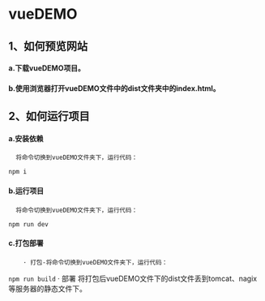 # vueDEMO
## 1、如何预览网站
#### a.下载vueDEMO项目。
#### b.使用浏览器打开vueDEMO文件中的dist文件夹中的index.html。
## 2、如何运行项目
#### a.安装依赖
      将命令切换到vueDEMO文件夹下，运行代码：   
`npm i`
#### b.运行项目
      将命令切换到vueDEMO文件夹下，运行代码：
`npm run dev`
#### c.打包部署
        · 打包-将命令切换到vueDEMO文件夹下，运行代码：
`npm run build`
        · 部署
           将打包后vueDEMO文件下的dist文件丢到tomcat、nagix等服务器的静态文件下。
           

        
